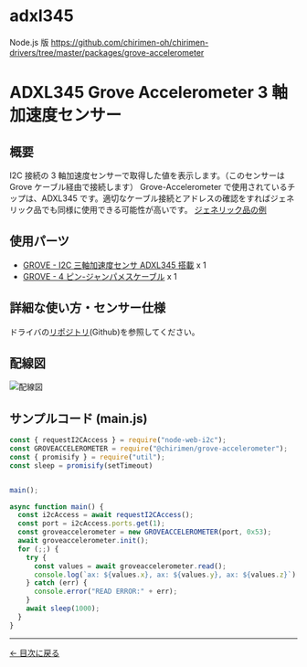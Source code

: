 # adxl345


Node.js 版
https://github.com/chirimen-oh/chirimen-drivers/tree/master/packages/grove-accelerometer

# ADXL345 Grove Accelerometer 3 軸加速度センサー

## 概要

I2C 接続の 3 軸加速度センサーで取得した値を表示します。（このセンサーは Grove ケーブル経由で接続します）
Grove-Accelerometer で使用されているチップは、ADXL345 です。適切なケーブル接続とアドレスの確認をすればジェネリック品でも同様に使用できる可能性が高いです。 [ジェネリック品の例](https://www.amazon.co.jp/s?k=ADXL345)

## 使用パーツ

- [GROVE - I2C 三軸加速度センサ ADXL345 搭載](https://www.switch-science.com/catalog/972/) x 1
- [GROVE - 4 ピン-ジャンパメスケーブル](https://www.switch-science.com/catalog/1048/) x 1

## 詳細な使い方・センサー仕様

ドライバの[リポジトリ](https://github.com/chirimen-oh/chirimen-drivers/tree/master/packages/grove-accelerometer)(Github)を参照してください。



## 配線図

![配線図](../node-examples/adxl345/schematic.png "schematic")

## サンプルコード (main.js)

```javascript
const { requestI2CAccess } = require("node-web-i2c");
const GROVEACCELEROMETER = require("@chirimen/grove-accelerometer");
const { promisify } = require("util");
const sleep = promisify(setTimeout)


main();

async function main() {
  const i2cAccess = await requestI2CAccess();
  const port = i2cAccess.ports.get(1);
  const groveaccelerometer = new GROVEACCELEROMETER(port, 0x53);
  await groveaccelerometer.init();
  for (;;) {
    try {
      const values = await groveaccelerometer.read();
      console.log(`ax: ${values.x}, ax: ${values.y}, ax: ${values.z}`)
    } catch (err) {
      console.error("READ ERROR:" + err);
    }
    await sleep(1000);
  }
}
```


---
[← 目次に戻る](./index.md)

